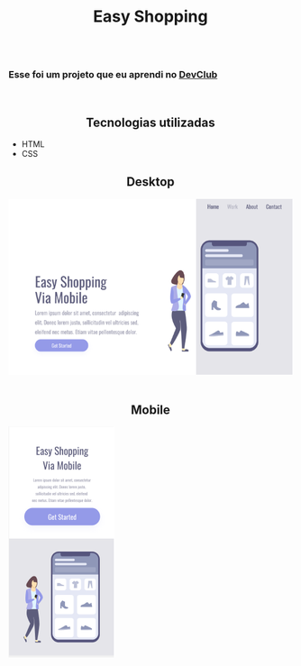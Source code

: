 <h1 align="center">Easy Shopping</h1>
<br>
<br>
<h3> Esse foi um projeto que eu aprendi no <a href="https://aulas.devclub.com.br/members/home">DevClub</a></h3>
<br>
<h2 align="center">Tecnologias utilizadas</h2>
<ul>
  <li>HTML</li>
  <li>CSS</li>
</ul>
<h2 align="center">Desktop</h2>
<img src="https://github.com/yanvictor-santos/Easy-shopping/blob/main/assets/Easy-shopping-desktop.png?raw=true">
<br>
<br>
<h2 align="center">Mobile</h2>
<img src="https://github.com/yanvictor-santos/Easy-shopping/blob/main/assets/Easy-shopping-mobile.png?raw=true">
